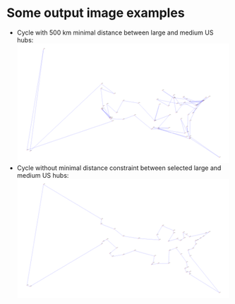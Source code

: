 # Some output image examples

* Cycle with 500 km minimal distance between large and medium US hubs:
  ![Cycle with 500 km minimal distance between large and medium US hubs](aco_500.png)
* Cycle without minimal distance constraint between selected large and medium US hubs:
  ![Cycle without minimal distance constraint between selected large and medium US hubs](aco_lms.png)
